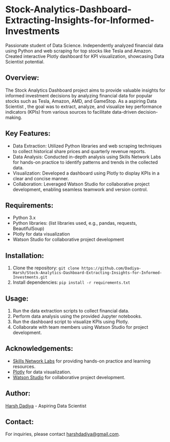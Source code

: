 # Stock-Analytics-Dashboard-Extracting-Insights-for-Informed-Investments
Passionate student of Data Science. Independently analyzed financial data using Python and web scraping for top stocks like Tesla and Amazon. Created interactive Plotly dashboard for KPI visualization, showcasing Data Scientist potential.

## Overview:
The Stock Analytics Dashboard project aims to provide valuable insights for informed investment decisions by analyzing financial data for popular stocks such as Tesla, Amazon, AMD, and GameStop. As a aspiring Data Scientist , the goal was to extract, analyze, and visualize key performance indicators (KPIs) from various sources to facilitate data-driven decision-making.

## Key Features:
- Data Extraction: Utilized Python libraries and web scraping techniques to collect historical share prices and quarterly revenue reports.
- Data Analysis: Conducted in-depth analysis using Skills Network Labs for hands-on practice to identify patterns and trends in the collected data.
- Visualization: Developed a dashboard using Plotly to display KPIs in a clear and concise manner.
- Collaboration: Leveraged Watson Studio for collaborative project development, enabling seamless teamwork and version control.

## Requirements:
- Python 3.x
- Python libraries: (list libraries used, e.g., pandas, requests, BeautifulSoup)
- Plotly for data visualization
- Watson Studio for collaborative project development

## Installation:
1. Clone the repository: `git clone https://github.com/Dadiya-Harsh/Stock-Analytics-Dashboard-Extracting-Insights-for-Informed-Investments.git`
2. Install dependencies: `pip install -r requirements.txt`

## Usage:
1. Run the data extraction scripts to collect financial data.
2. Perform data analysis using the provided Jupyter notebooks.
3. Run the dashboard script to visualize KPIs using Plotly.
4. Collaborate with team members using Watson Studio for project development.

## Acknowledgements:
- [Skills Network Labs](link_to_skills_network_labs) for providing hands-on practice and learning resources.
- [Plotly](https://plotly.com/python/) for data visualization.
- [Watson Studio](https://www.ibm.com/cloud/watson-studio) for collaborative project development.

## Author:
[Harsh Dadiya](link_to_your_portfolio) - Aspiring Data Scientist 

## Contact:
For inquiries, please contact [harshdadiya@gmail.com](mailto:harshdadiya@gmail.com).

